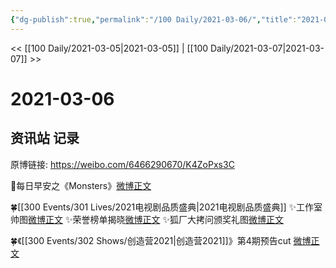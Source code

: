 ```yaml
---
{"dg-publish":true,"permalink":"/100 Daily/2021-03-06/","title":"2021-03-06","created":"2023-04-09T14:48:18.055+08:00","updated":"2023-04-09T14:48:52.588+08:00"}
---
```



<< [[100 Daily/2021-03-05\|2021-03-05]] | [[100 Daily/2021-03-07\|2021-03-07]] >>

# 2021-03-06

## 资讯站 记录

原博链接: https://weibo.com/6466290670/K4ZoPxs3C

🌄每日早安之《Monsters》[微博正文](https://m.weibo.cn/6466290670/4611665452073559)

🍀[[300 Events/301 Lives/2021电视剧品质盛典\|2021电视剧品质盛典]]
✨工作室帅图[微博正文](https://m.weibo.cn/6466290670/4611872928301363)
✨荣誉榜单揭晓[微博正文](https://m.weibo.cn/6466290670/4611838489396170)
✨狐厂大拷问颁奖礼图[微博正文](https://m.weibo.cn/6466290670/4611840870715877)

🍀《[[300 Events/302 Shows/创造营2021\|创造营2021]]》第4期预告cut [微博正文](https://m.weibo.cn/6466290670/4611841504580588)
